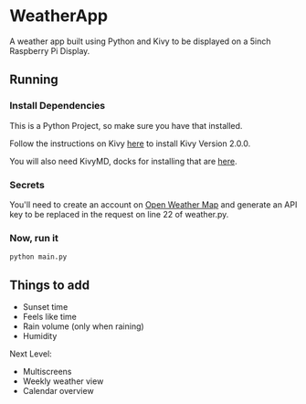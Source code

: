 # WeatherApp

A weather app built using Python and Kivy to be displayed on a 5inch Raspberry Pi Display.

## Running

### Install Dependencies

This is a Python Project, so make sure you have that installed.

Follow the instructions on Kivy [here](https://kivy.org/doc/stable/gettingstarted/installation.html) to install Kivy Version 2.0.0.

You will also need KivyMD, docks for installing that are [here](https://kivymd.readthedocs.io/en/0.104.0/getting-started.html).

### Secrets

You'll need to create an account on [Open Weather Map](https://api.openweathermap.org) and generate an API key to be replaced in the request on line 22 of weather.py.

### Now, run it

`python main.py`



## Things to add

- Sunset time
- Feels like time
- Rain volume (only when raining)
- Humidity

Next Level:

- Multiscreens
- Weekly weather view
- Calendar overview
